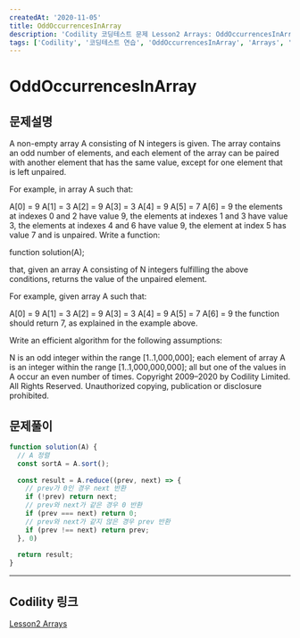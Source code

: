 ```yaml
---
createdAt: '2020-11-05'
title: OddOccurrencesInArray
description: 'Codility 코딩테스트 문제 Lesson2 Arrays: OddOccurrencesInArray'
tags: ['Codility', '코딩테스트 연습', 'OddOccurrencesInArray', 'Arrays', 'javascript']
---
```


# OddOccurrencesInArray

## 문제설명
A non-empty array A consisting of N integers is given. The array contains an odd number of elements, and each element of the array can be paired with another element that has the same value, except for one element that is left unpaired.

For example, in array A such that:

  A[0] = 9  A[1] = 3  A[2] = 9
  A[3] = 3  A[4] = 9  A[5] = 7
  A[6] = 9
the elements at indexes 0 and 2 have value 9,
the elements at indexes 1 and 3 have value 3,
the elements at indexes 4 and 6 have value 9,
the element at index 5 has value 7 and is unpaired.
Write a function:

function solution(A);

that, given an array A consisting of N integers fulfilling the above conditions, returns the value of the unpaired element.

For example, given array A such that:

  A[0] = 9  A[1] = 3  A[2] = 9
  A[3] = 3  A[4] = 9  A[5] = 7
  A[6] = 9
the function should return 7, as explained in the example above.

Write an efficient algorithm for the following assumptions:

N is an odd integer within the range [1..1,000,000];
each element of array A is an integer within the range [1..1,000,000,000];
all but one of the values in A occur an even number of times.
Copyright 2009–2020 by Codility Limited. All Rights Reserved. Unauthorized copying, publication or disclosure prohibited.

## 문제풀이
```javascript
function solution(A) {
  // A 정렬 
  const sortA = A.sort();
  
  const result = A.reduce((prev, next) => {
    // prev가 0인 경우 next 반환
    if (!prev) return next;
    // prev와 next가 같은 경우 0 반환
    if (prev === next) return 0;
    // prev와 next가 같지 않은 경우 prev 반환
    if (prev !== next) return prev;
  }, 0)
  
  return result;
}
```  

---

## Codility 링크
<a href="https://app.codility.com/programmers/lessons/2-arrays/" target="_blank">Lesson2 Arrays</a>
